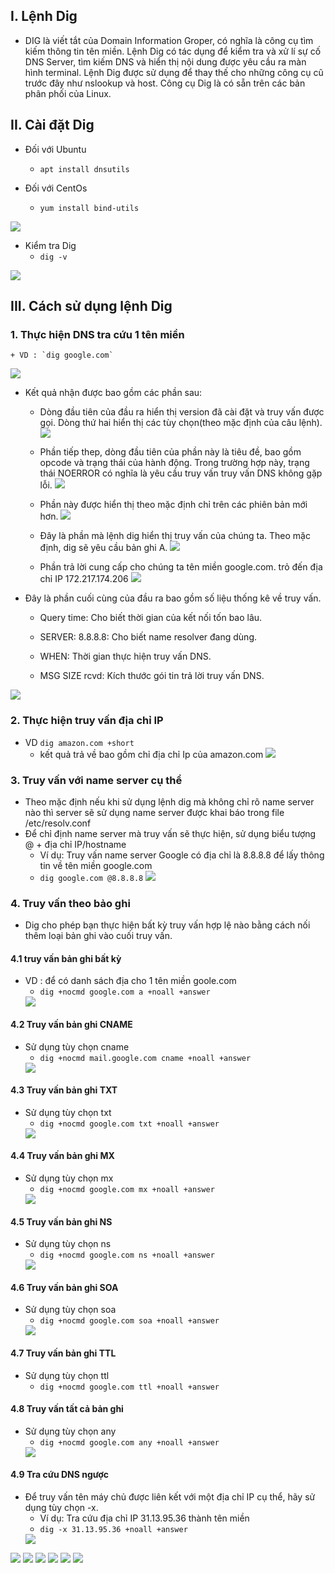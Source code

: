 ## I. Lệnh Dig
- DIG là viết tắt của Domain Information Groper, có nghĩa là công cụ tìm kiếm thông tin tên miền. Lệnh Dig có tác dụng để kiểm tra và xử lí sự cố DNS Server, tìm kiếm DNS và hiển thị nội dung được yêu cầu ra màn hình terminal. Lệnh Dig được sử dụng để thay thế cho những công cụ cũ trước đây như nslookup và host. Công cụ Dig là có sẵn trên các bản phân phối của Linux.

## II. Cài đặt Dig 
- Đối với Ubuntu 
    + `apt install dnsutils`

- Đối với CentOs 
    + `yum install bind-utils`

<img src="img/dig (3).png">

- Kiểm tra Dig
    + `dig -v`
<img src="img/dig (4).png">

## III. Cách sử dụng lệnh Dig
### 1. Thực hiện DNS tra cứu 1 tên miền 
    + VD : `dig google.com`
<img src="img/dig (5).png">

- Kết quả nhận được bao gồm các phần sau:
    + Dòng đầu tiên của đầu ra hiển thị version đã cài đặt và truy vấn được gọi. Dòng thứ hai hiển thị các tùy chọn(theo mặc định của câu lệnh).
        <img src="img/dig (6).png">

    + Phần tiếp thep, dòng đầu tiên của phần này là tiêu đề, bao gồm opcode và trạng thái của hành động. Trong trường hợp này, trạng thái NOERROR có nghĩa là yêu cầu truy vấn truy vấn DNS không gặp lỗi.
        <img src="img/dig (7).png">
    
    + Phần này được hiển thị theo mặc định chỉ trên các phiên bản mới hơn.
        <img src="img/dig (8).png">

    + Đây là phần mà lệnh dig hiển thị truy vấn của chúng ta. Theo mặc định, dig sẽ yêu cầu bản ghi A.
        <img src="img/dig (9).png">
    
    + Phần trả lời cung cấp cho chúng ta tên miền google.com. trỏ đến địa chỉ IP 172.217.174.206
        <img src="img/dig (10).png">
    
- Đây là phần cuối cùng của đầu ra bao gồm số liệu thống kê về truy vấn.
    + Query time: Cho biết thời gian của kết nối tốn bao lâu.

    + SERVER: 8.8.8.8: Cho biết name resolver đang dùng.

    + WHEN: Thời gian thực hiện truy vấn DNS.

    + MSG SIZE rcvd: Kích thước gói tin trả lời truy vấn DNS.
<img src="img/dig (9).png">

### 2. Thực hiện truy vấn địa chỉ IP
- VD `dig amazon.com +short`
    + kết quả trả về bao gồm chỉ địa chỉ Ip của amazon.com
      <img src="img/dig (10).png">

### 3. Truy vấn với name server cụ thể

- Theo mặc định nếu khi sử dụng lệnh dig mà không chỉ rõ name server nào thì server sẽ sử dụng name server được khai báo trong file /etc/resolv.conf
- Để chỉ định name server mà truy vấn sẽ thực hiện, sử dụng biểu tượng @ + địa chỉ IP/hostname
    + Ví dụ: Truy vấn name server Google có địa chỉ là 8.8.8.8 để lấy thông tin về tên miền google.com
    + `dig google.com @8.8.8.8`
      <img src="img/dig (11).png">

### 4. Truy vấn theo bảo ghi 
- Dig cho phép bạn thực hiện bất kỳ truy vấn hợp lệ nào bằng cách nối thêm loại bản ghi vào cuối truy vấn.
#### 4.1 truy vấn bản ghi bất kỳ
- VD : để có danh sách địa cho 1 tên miền goole.com
    + `dig +nocmd google.com a +noall +answer`
    <img src="img/dig (12).png">
#### 4.2 Truy vấn bản ghi CNAME
- Sử dụng tùy chọn cname 
    + `dig +nocmd mail.google.com cname +noall +answer`
    <img src="img/dig (13).png">
#### 4.3 Truy vấn bản ghi TXT
- Sử dụng tùy chọn txt
    + `dig +nocmd google.com txt +noall +answer`
    <img src="img/dig (14).png">
#### 4.4 Truy vấn bản ghi MX
- Sử dụng tùy chọn mx
    + `dig +nocmd google.com mx +noall +answer`
    <img src="img/dig (15).png">

#### 4.5  Truy vấn bản ghi NS
- Sử dụng tùy chọn ns
    + `dig +nocmd google.com ns +noall +answer`
    <img src="img/dig (16).png">
#### 4.6  Truy vấn bản ghi SOA
- Sử dụng tùy chọn soa
    + `dig +nocmd google.com soa +noall +answer`
    <img src="img/dig (17).png">
#### 4.7 Truy vấn bản ghi TTL
- Sử dụng tùy chọn ttl
    + `dig +nocmd google.com ttl +noall +answer `

#### 4.8 Truy vấn tất cả bản ghi 
- Sử dụng tùy chọn any
    + `dig +nocmd google.com any +noall +answer`
    <img src="img/dig (18).png">
#### 4.9 Tra cứu DNS ngược
- Để truy vấn tên máy chủ được liên kết với một địa chỉ IP cụ thể, hãy sử dụng tùy chọn -x.
    + Ví dụ: Tra cứu địa chỉ IP 31.13.95.36 thành tên miền
    + `dig -x 31.13.95.36 +noall +answer `
    <img src="img/dig (19).png">
<img src="img/dig (20).png">
<img src="img/dig (21).png">
<img src="img/dig (22).png">
<img src="img/dig (23).png">
<img src="img/dig (24).png">
<img src="img/dig (25).png">
